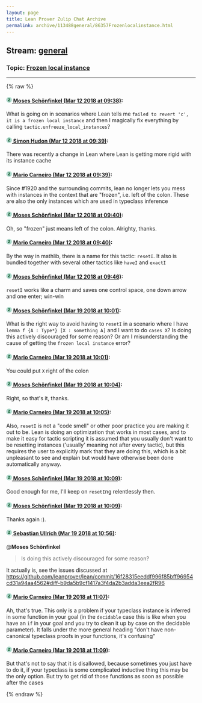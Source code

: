 ```yaml
---
layout: page
title: Lean Prover Zulip Chat Archive 
permalink: archive/113488general/86357Frozenlocalinstance.html
---
```


## Stream: [general](index.html)
### Topic: [Frozen local instance](86357Frozenlocalinstance.html)

---


{% raw %}
#### [![Click to go to Zulip](../../assets/img/zulip2.png) Moses Schönfinkel (Mar 12 2018 at 09:38)](https://leanprover.zulipchat.com/#narrow/stream/113488-general/topic/Frozen%20local%20instance/near/123599507):
What is going on in scenarios where Lean tells me `failed to revert 'c', it is a frozen local instance` and then I magically fix everything by calling `tactic.unfreeze_local_instances`?

#### [![Click to go to Zulip](../../assets/img/zulip2.png) Simon Hudon (Mar 12 2018 at 09:39)](https://leanprover.zulipchat.com/#narrow/stream/113488-general/topic/Frozen%20local%20instance/near/123599520):
There was recently a change in Lean where Lean is getting more rigid with its instance cache

#### [![Click to go to Zulip](../../assets/img/zulip2.png) Mario Carneiro (Mar 12 2018 at 09:39)](https://leanprover.zulipchat.com/#narrow/stream/113488-general/topic/Frozen%20local%20instance/near/123599522):
Since #1920 and the surrounding commits, lean no longer lets you mess with instances in the context that are "frozen", i.e. left of the colon. These are also the only instances which are used in typeclass inference

#### [![Click to go to Zulip](../../assets/img/zulip2.png) Moses Schönfinkel (Mar 12 2018 at 09:40)](https://leanprover.zulipchat.com/#narrow/stream/113488-general/topic/Frozen%20local%20instance/near/123599566):
Oh, so "frozen" just means left of the colon. Alrighty, thanks.

#### [![Click to go to Zulip](../../assets/img/zulip2.png) Mario Carneiro (Mar 12 2018 at 09:40)](https://leanprover.zulipchat.com/#narrow/stream/113488-general/topic/Frozen%20local%20instance/near/123599568):
By the way in mathlib, there is a name for this tactic: `resetI`. It also is bundled together with several other tactics like `haveI` and `exactI`

#### [![Click to go to Zulip](../../assets/img/zulip2.png) Moses Schönfinkel (Mar 12 2018 at 09:46)](https://leanprover.zulipchat.com/#narrow/stream/113488-general/topic/Frozen%20local%20instance/near/123599712):
`resetI` works like a charm and saves one control space, one down arrow and one enter; win-win

#### [![Click to go to Zulip](../../assets/img/zulip2.png) Moses Schönfinkel (Mar 19 2018 at 10:01)](https://leanprover.zulipchat.com/#narrow/stream/113488-general/topic/Frozen%20local%20instance/near/123908258):
What is the right way to avoid having to `resetI` in a scenario where I have `lemma f {A : Type*} [X : something A]` and I want to do `cases X`? Is doing this actively discouraged for some reason? Or am I misunderstanding the cause of getting the `frozen local instance` error?

#### [![Click to go to Zulip](../../assets/img/zulip2.png) Mario Carneiro (Mar 19 2018 at 10:01)](https://leanprover.zulipchat.com/#narrow/stream/113488-general/topic/Frozen%20local%20instance/near/123908269):
You could put `X` right of the colon

#### [![Click to go to Zulip](../../assets/img/zulip2.png) Moses Schönfinkel (Mar 19 2018 at 10:04)](https://leanprover.zulipchat.com/#narrow/stream/113488-general/topic/Frozen%20local%20instance/near/123908362):
Right, so that's it, thanks.

#### [![Click to go to Zulip](../../assets/img/zulip2.png) Mario Carneiro (Mar 19 2018 at 10:05)](https://leanprover.zulipchat.com/#narrow/stream/113488-general/topic/Frozen%20local%20instance/near/123908372):
Also, `resetI` is not a "code smell" or other poor practice you are making it out to be. Lean is doing an optimization that works in most cases, and to make it easy for tactic scripting it is assumed that you usually don't want to be resetting instances ('usually' meaning not after every tactic), but this requires the user to explicitly mark that they are doing this, which is a bit unpleasant to see and explain but would have otherwise been done automatically anyway.

#### [![Click to go to Zulip](../../assets/img/zulip2.png) Moses Schönfinkel (Mar 19 2018 at 10:09)](https://leanprover.zulipchat.com/#narrow/stream/113488-general/topic/Frozen%20local%20instance/near/123908462):
Good enough for me, I'll keep on `resetI`ng relentlessly then.

#### [![Click to go to Zulip](../../assets/img/zulip2.png) Moses Schönfinkel (Mar 19 2018 at 10:09)](https://leanprover.zulipchat.com/#narrow/stream/113488-general/topic/Frozen%20local%20instance/near/123908463):
Thanks again :).

#### [![Click to go to Zulip](../../assets/img/zulip2.png) Sebastian Ullrich (Mar 19 2018 at 10:56)](https://leanprover.zulipchat.com/#narrow/stream/113488-general/topic/Frozen%20local%20instance/near/123909880):
@**Moses Schönfinkel**
> Is doing this actively discouraged for some reason?

It actually is, see the issues discussed at https://github.com/leanprover/lean/commit/16f28315eeddf996f85bff96954cd31a94aa4562#diff-b9da5b9cf1417a3f4da2b3adda3eea2fR96

#### [![Click to go to Zulip](../../assets/img/zulip2.png) Mario Carneiro (Mar 19 2018 at 11:07)](https://leanprover.zulipchat.com/#narrow/stream/113488-general/topic/Frozen%20local%20instance/near/123910208):
Ah, that's true. This only is a problem if your typeclass instance is inferred in some function in your goal (in the `decidable` case this is like when you have an `if` in your goal and you try to clean it up by case on the decidable parameter). It falls under the more general heading "don't have non-canonical typeclass proofs in your functions, it's confusing"

#### [![Click to go to Zulip](../../assets/img/zulip2.png) Mario Carneiro (Mar 19 2018 at 11:09)](https://leanprover.zulipchat.com/#narrow/stream/113488-general/topic/Frozen%20local%20instance/near/123910282):
But that's not to say that it is disallowed, because sometimes you just have to do it, if your typeclass is some complicated inductive thing this may be the only option. But try to get rid of those functions as soon as possible after the cases


{% endraw %}

